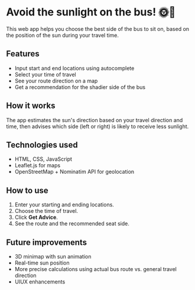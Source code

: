 # Avoid the sunlight on the bus! 🌞🚌

This web app helps you choose the best side of the bus to sit on, based on the position of the sun during your travel time.

## Features
- Input start and end locations using autocomplete
- Select your time of travel 
- See your route direction on a map
- Get a recommendation for the shadier side of the bus

## How it works
The app estimates the sun's direction based on your travel direction and time, then advises which side (left or right) is likely to receive less sunlight.

## Technologies used
- HTML, CSS, JavaScript
- Leaflet.js for maps
- OpenStreetMap + Nominatim API for geolocation

## How to use
1. Enter your starting and ending locations.
2. Choose the time of travel.
3. Click **Get Advice**.
4. See the route and the recommended seat side.

## Future improvements
- 3D minimap with sun animation
- Real-time sun position
- More precise calculations using actual bus route vs. general travel direction
- UIUX enhancements
